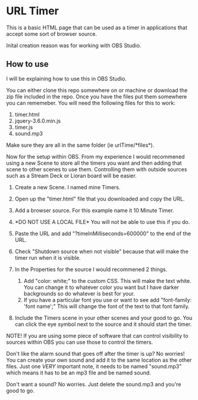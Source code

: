 # URL Timer
This is a basic HTML page that can be used as a timer in applications that accept some sort of browser source. 

Inital creation reason was for working with OBS Studio.

## How to use
I will be explaining how to use this in OBS Studio. 

You can either clone this repo somewhere on or machine or download the zip file included in the repo. Once you have the files put them somewhere you can rememeber. You will need the following files for this to work:

1. timer.html
2. jquery-3.6.0.min.js
3. timer.js
4. sound.mp3

Make sure they are all in the same folder (ie urlTime/\*files\*).

Now for the setup within OBS. From my experience I would recommened using a new Scene to store all the timers you want and then adding that scene to other scenes to use them. Controlling them with outside sources such as a Stream Deck or Lioran board will be easier.

1. Create a new Scene. I named mine Timers.
2. Open up the "timer.html" file that you downloaded and copy the URL.
3. Add a browser source. For this example name it 10 Minute Timer.
4. \*DO NOT USE A LOCAL FILE\* You will not be able to use this if you do. 
5. Paste the URL and add "?timeInMilliseconds=600000" to the end of the URL.
6. Check "Shutdown source when not visible" because that will make the timer run when it is visible. 
7. In the Properties for the source I would recommened 2 things. 
    
    1. Add "color: white;" to the custom CSS. This will make the text white. You can change it to whatever color you want but I have darker backgrounds so do whatever is best for your. 
    2. If you have a particular font you use or want to see add "font-family: 'font name';" This will change the font of the text to that font family.

8. Include the Timers scene in your other scenes and your good to go. You can click the eye symbol next to the source and it should start the timer.

NOTE! If you are using some piece of software that can control visibility to sources within OBS you can use those to control the timers. 

Don't like the alarm sound that goes off after the timer is up? No worries! You can create your own sound and add it to the same location as the other files. Just one *VERY* important note, it needs to be named "sound.mp3" which means it has to be an mp3 file and be named sound. 

Don't want a sound? No worries. Just delete the sound.mp3 and you're good to go. 